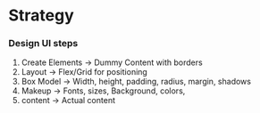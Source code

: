 # Strategy

### Design UI steps
1. Create Elements → Dummy Content with borders
2. Layout → Flex/Grid for positioning
3. Box Model → Width, height, padding, radius, margin, shadows
4. Makeup → Fonts, sizes, Background, colors, 
5. content ->  Actual content